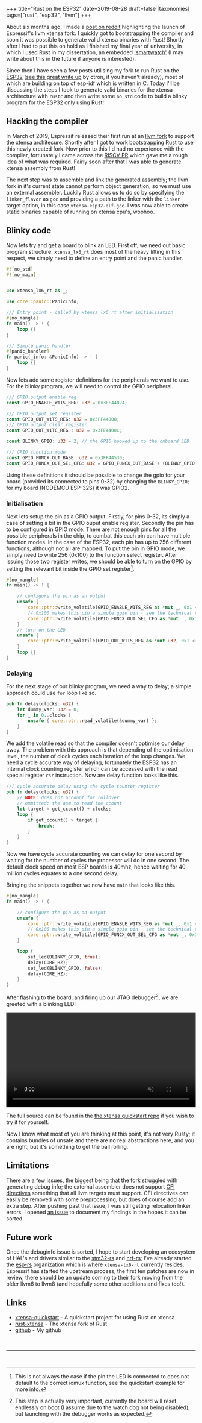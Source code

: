 +++
title="Rust on the ESP32"
date=2019-08-28
draft=false
[taxonomies]
tags=["rust", "esp32", "llvm"]
+++

About six months ago, I made a [post on reddit](https://www.reddit.com/r/rust/comments/ar2d3r/espressif_have_finally_released_an_llvm_fork_this/) highlighting the launch of Espressif's llvm xtensa fork. I quickly got to bootstrapping the compiler and soon it was possible to generate valid xtensa binaries with Rust! Shortly after I had to put this on hold as I finished my final year of university, in which I used Rust in my dissertation, an embedded ['smartwatch'](https://github.com/MWatch) (I may write about this in the future if anyone is interested).

Since then I have seen a few posts utilising my fork to run Rust on the [ESP32](https://www.espressif.com/en/products/hardware/esp32/overview) ([see this great write up](https://dentrassi.de/2019/06/16/rust-on-the-esp-and-how-to-get-started/) by ctron, if you haven't already), most of which are building on top of esp-idf which is written in C. Today I'll be discussing the steps I took to generate valid binaries for the xtensa architecture with `rustc` and then write some `no_std` code to build a blinky program for the ESP32 only using Rust!

## Hacking the compiler

In March of 2019, Espressif released their first run at an [llvm fork](https://github.com/espressif/llvm-xtensa) to support the xtensa architecure. Shortly after I got to work bootstrapping Rust to use this newly created fork. Now prior to this I'd had no experience with the compiler, fortunately I came across the [RISCV PR](https://github.com/rust-lang/rust/pull/52787) which gave me a rough idea of what was required. Fairly soon after that I was able to generate xtensa assembly from Rust!

The next step was to assemble and link the generated assembly; the llvm fork in it's current state cannot perform object generation, so we must use an external assembler. Luckily Rust allows us to do so by specifying the `linker_flavor` as `gcc` and providing a path to the linker with the `linker` target option, in this case `xtensa-esp32-elf-gcc`. I was now able to create static binaries capable of running on xtensa cpu's, woohoo.

## Blinky code

Now lets try and get a board to blink an LED. First off, we need out basic program structure. `xtensa_lx6_rt` does most of the heavy lifting in this respect, we simply need to define an entry point and the panic handler.

```rust
#![no_std]
#![no_main]


use xtensa_lx6_rt as _;

use core::panic::PanicInfo;

/// Entry point - called by xtensa_lx6_rt after initialisation
#[no_mangle]
fn main() -> ! {
    loop {}
}

/// Simple panic handler
#[panic_handler]
fn panic(_info: &PanicInfo) -> ! {
    loop {}
}
```

Now lets add some register definitions for the peripherals we want to use. For the blinky program, we will need to control the GPIO peripheral.

```rust
/// GPIO output enable reg
const GPIO_ENABLE_W1TS_REG: u32 = 0x3FF44024;

/// GPIO output set register
const GPIO_OUT_W1TS_REG: u32 = 0x3FF44008;
/// GPIO output clear register
const GPIO_OUT_W1TC_REG : u32 = 0x3FF4400C;

const BLINKY_GPIO: u32 = 2; // the GPIO hooked up to the onboard LED

/// GPIO function mode
const GPIO_FUNCX_OUT_BASE: u32 = 0x3FF44530;
const GPIO_FUNCX_OUT_SEL_CFG: u32 = GPIO_FUNCX_OUT_BASE + (BLINKY_GPIO * 4);
```

Using these definitions it should be possible to change the gpio for your board (provided its connected to pins 0-32) by changing the `BLINKY_GPIO`; for my board (NODEMCU ESP-32S) it was GPIO2.

### Initialisation

Next lets setup the pin as a GPIO output. Firstly, for pins 0-32, its simply a case of setting a bit in the GPIO ouput enable register. Secondly the pin has to be configured in GPIO mode. There are not enough pins for all the possible peripherals in the chip, to combat this each pin can have multiple function modes. In the case of the ESP32, each pin has up to 256 different functions, although not all are mapped. To put the pin in GPIO mode, we simply need to write 256 (0x100) to the function select register. After issuing those two register writes, we should be able to turn on the GPIO by setting the relevant bit inside the GPIO set register[^2].

```rust
#[no_mangle]
fn main() -> ! {

    // configure the pin as an output
    unsafe {
        core::ptr::write_volatile(GPIO_ENABLE_W1TS_REG as *mut _, 0x1 << BLINKY_GPIO);
        // 0x100 makes this pin a simple gpio pin - see the technical reference for more info
        core::ptr::write_volatile(GPIO_FUNCX_OUT_SEL_CFG as *mut _, 0x100); 
    }
    // turn on the LED
    unsafe {
        core::ptr::write_volatile(GPIO_OUT_W1TS_REG as *mut u32, 0x1 << idx);           
    }
    loop {}
}
```

### Delaying

For the next stage of our blinky program, we need a way to delay; a simple approach could use `for` loop like so.

```rust
pub fn delay(clocks: u32) {
    let dummy_var: u32 = 0;
    for _ in 0..clocks {
        unsafe { core::ptr::read_volatile(&dummy_var) };
    }
}
```
We add the volatile read so that the compiler doesn't optimise our delay away. The problem with this approach is that depending of the optimisation level, the number of clock cycles each iteration of the loop changes. We need a cycle accurate way of delaying, fortunately the ESP32 has an internal clock counting register which can be accessed with the read special register `rsr` instruction. Now are delay function looks like this.

```rust
/// cycle accurate delay using the cycle counter register
pub fn delay(clocks: u32) {
    // NOTE: does not account for rollover
    // ommitted: the asm to read the ccount
    let target = get_ccount() + clocks;
    loop {
        if get_ccount() > target {
            break;
        }
    }
}
```

Now we have cycle accurate counting we can delay for one second by waiting for the number of cycles the processor will do in one second. The default clock speed on most ESP boards is 40mhz, hence waiting for 40 million cycles equates to a one second delay.

Bringing the snippets together we now have `main` that looks like this.

```rust
#[no_mangle]
fn main() -> ! {

    // configure the pin as an output
    unsafe {
        core::ptr::write_volatile(GPIO_ENABLE_W1TS_REG as *mut _, 0x1 << BLINKY_GPIO);
        // 0x100 makes this pin a simple gpio pin - see the technical reference
        core::ptr::write_volatile(GPIO_FUNCX_OUT_SEL_CFG as *mut _, 0x100); 
    }

    loop {
        set_led(BLINKY_GPIO, true);
        delay(CORE_HZ);
        set_led(BLINKY_GPIO, false);
        delay(CORE_HZ);
    }
}
```

After flashing to the board, and firing up our JTAG debugger[^1], we are greeted with a blinking LED!

<video muted controls style="width: 100%; height:auto">
    <source src="/esp-rust-blinky.webm" type="video/mp4">
</video>

The full source can be found in the [the xtensa quickstart repo](https://github.com/MabezDev/xtensa-rust-quickstart) if you wish to try it for yourself.

Now I know what most of you are thinking at this point, it's not very Rusty; it contains bundles of unsafe and there are no real abstractions here, and you are right; but it's something to get the ball rolling.

## Limitations

There are a few issues, the biggest being that the fork struggled with generating debug info; the external assembler does not support [CFI directives](https://sourceware.org/binutils/docs-2.24/as/CFI-directives.html#CFI-directives) something that all llvm targets must support. CFI directives can easily be removed with some preprocessing, but does of course add an extra step. After pushing past that issue, I was still getting relocation linker errors. I opened [an issue](https://github.com/espressif/llvm-xtensa/issues/10) to document my findings in the hopes it can be sorted.

## Future work

Once the debuginfo issue is sorted, I hope to start developing an ecosystem of HAL's and drivers similar to the [stm32-rs](https://github.com/stm32-rs) and [nrf-rs](https://github.com/nrf-rs); I've already started the [esp-rs](https://github.com/esp-rs) organization which is where `xtensa-lx6-rt` currently resides. Espressif has started the upstream process, the first ten patches are now in review, there should be an update coming to their fork moving from the older llvm6 to llvm8 (and hopefully some other additions and fixes too!).

## Links

- [xtensa-quickstart](https://github.com/MabezDev/xtensa-rust-quickstart) - A quickstart project for using Rust on xtensa
- [rust-xtensa](https://github.com/MabezDev/rust-xtensa) - The xtensa fork of Rust
- [github](https://github.com/MabezDev) - My github

<br/>

---

<br/>

[^2]: This is not always the case if the pin the LED is connected to does not default to the correct iomux function, see the quickstart example for more info.

[^1]: This step is actually very important, currently the board will reset endlessly on boot (I assume due to the watch dog not being disabled), but launching with the debugger works as expected.